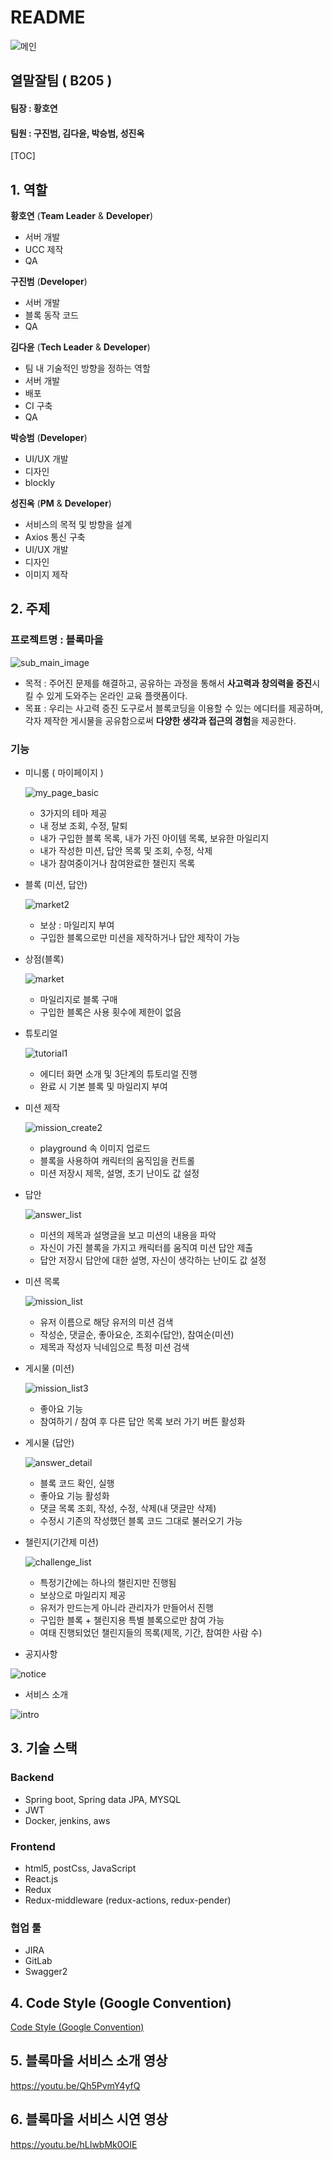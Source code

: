 # README

![메인](https://lab.ssafy.com/s04-webmobile1-sub3/s04p13b205/tree/master/readme_img/메인.png)

## 열말잘팀 ( B205 )

#### 팀장 : 황호연

#### 팀원 : 구진범, 김다윤, 박승범, 성진옥

[TOC]

## 1. 역할

**황호연** (**Team Leader** & **Developer**)

- 서버 개발
- UCC 제작
- QA

**구진범** (**Developer**)

- 서버 개발
- 블록 동작 코드
- QA

**김다윤** (**Tech Leader** & **Developer**)

- 팀 내 기술적인 방향을 정하는 역할
- 서버 개발
- 배포
- CI 구축
- QA

**박승범** (**Developer**)

- UI/UX 개발
- 디자인
- blockly

**성진옥** (**PM** & **Developer**)

- 서비스의 목적 및 방향을 설계
- Axios 통신 구축
- UI/UX 개발
- 디자인
- 이미지 제작



## 2. 주제

### 프로젝트명 : 블록마을

![sub_main_image](https://lab.ssafy.com/s04-webmobile1-sub3/s04p13b205/tree/master/readme_img/sub_main_image.png)

- 목적 : 주어진 문제를 해결하고, 공유하는 과정을 통해서 **사고력과 창의력을 증진**시킬 수 있게 도와주는 온라인 교육 플랫폼이다.
- 목표 : 우리는 사고력 증진 도구로서 블록코딩을 이용할 수 있는 에디터를 제공하며, 각자 제작한 게시물을 공유함으로써 **다양한 생각과 접근의 경험**을 제공한다.



### 기능

- 미니룸 ( 마이페이지 )

  ![my_page_basic](https://lab.ssafy.com/s04-webmobile1-sub3/s04p13b205/tree/master/readme_img/my_page_basic.png)

  - 3가지의 테마 제공
  - 내 정보 조회, 수정, 탈퇴
  - 내가 구입한 블록 목록, 내가 가진 아이템 목록, 보유한 마일리지
  - 내가 작성한 미션, 답안 목록 및 조회, 수정, 삭제
  - 내가 참여중이거나 참여완료한 챌린지 목록



- 블록 (미션, 답안)

  ![market2](https://lab.ssafy.com/s04-webmobile1-sub3/s04p13b205/tree/master/readme_img/market2.png)

  - 보상 : 마일리지 부여
  - 구입한 블록으로만 미션을 제작하거나 답안 제작이 가능



- 상점(블록)

  ![market](https://lab.ssafy.com/s04-webmobile1-sub3/s04p13b205/tree/master/readme_img/market.png)

  - 마일리지로 블록 구매
  - 구입한 블록은 사용 횟수에 제한이 없음



- 튜토리얼

  ![tutorial1](https://lab.ssafy.com/s04-webmobile1-sub3/s04p13b205/tree/master/readme_img/tutorial1.png)

  - 에디터 화면 소개 및 3단계의 튜토리얼 진행
  - 완료 시 기본 블록 및 마일리지 부여

  

- 미션 제작

  ![mission_create2](https://lab.ssafy.com/s04-webmobile1-sub3/s04p13b205/tree/master/readme_img/mission_create2.png)

  - playground 속 이미지 업로드
  - 블록을 사용하여 캐릭터의 움직임을 컨트롤
  - 미션 저장시 제목, 설명, 초기 난이도 값 설정

  

- 답안

  ![answer_list](https://lab.ssafy.com/s04-webmobile1-sub3/s04p13b205/tree/master/readme_img/answer_list.png)

  - 미션의 제목과 설명글을 보고 미션의 내용을 파악
  - 자신이 가진 블록을 가지고 캐릭터를 움직여 미션 답안 제출
  - 답안 저장시 답안에 대한 설명, 자신이 생각하는 난이도 값 설정

  

- 미션 목록

  ![mission_list](https://lab.ssafy.com/s04-webmobile1-sub3/s04p13b205/tree/master/readme_img/mission_list.png)

  - 유저 이름으로 해당 유저의 미션 검색
  - 작성순, 댓글순, 좋아요순, 조회수(답안), 참여순(미션)
  - 제목과 작성자 닉네임으로 특정 미션 검색

  

- 게시물 (미션)

  ![mission_list3](https://lab.ssafy.com/s04-webmobile1-sub3/s04p13b205/tree/master/readme_img/mission_list3.png)

  - 좋아요 기능
  - 참여하기 / 참여 후 다른 답안 목록 보러 가기 버튼 활성화

  

- 게시물 (답안)

  ![answer_detail](https://lab.ssafy.com/s04-webmobile1-sub3/s04p13b205/tree/master/readme_img/answer_detail.png)

  - 블록 코드 확인, 실행
  - 좋아요 기능 활성화
  - 댓글 목록 조회, 작성, 수정, 삭제(내 댓글만 삭제)
  - 수정시 기존의 작성했던 블록 코드 그대로 불러오기 가능

  

- 챌린지(기간제 미션)

  ![challenge_list](https://lab.ssafy.com/s04-webmobile1-sub3/s04p13b205/tree/master/readme_img/challenge_list.png)

  - 특정기간에는 하나의 챌린지만 진행됨
  - 보상으로 마일리지 제공
  - 유저가 만드는게 아니라 관리자가 만들어서 진행
  - 구입한 블록 + 챌린지용 특별 블록으로만 참여 가능
  - 여태 진행되었던 챌린지들의 목록(제목, 기간, 참여한 사람 수)

  

- 공지사항

![notice](https://lab.ssafy.com/s04-webmobile1-sub3/s04p13b205/tree/master/readme_img/notice.png)

- 서비스 소개

![intro](https://lab.ssafy.com/s04-webmobile1-sub3/s04p13b205/tree/master/readme_img/intro.png)



## 3. 기술 스택

### Backend

- Spring boot, Spring data JPA, MYSQL
- JWT
- Docker, jenkins, aws

### Frontend

- html5, postCss, JavaScript
- React.js
- Redux
- Redux-middleware (redux-actions, redux-pender)

### 협업 툴

- JIRA
- GitLab
- Swagger2



## 4. Code Style (Google Convention)

[ Code Style (Google Convention)](https://lab.ssafy.com/s04-webmobile1-sub3/s04p13b205/blob/master/docs/Code%20Style%20(Google%20Convention).md)



## 5. 블록마을 서비스 소개 영상

https://youtu.be/Qh5PvmY4yfQ



## 6. 블록마을 서비스 시연 영상

https://youtu.be/hLIwbMk0OIE